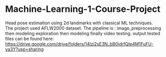 # Machine-Learning-1-Course-Project 
Head pose estimation using 2d landmarks with classical ML techniques.
The project used AFLW2000 dataset.
The pipeline is : image_preprocessing then modeling exploration then modeling finally video testing.
output tested files can be found here: https://drive.google.com/drive/folders/14lzi2sE3N_bB0idrfQIe4M1FuFU-ya3Y?usp=sharing
